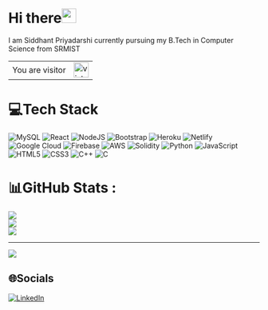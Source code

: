 # Hi there<img src="https://github.com/iamshubhamg/iamshubhamg/blob/master/Assests/Hi.gif" width="29px">
I am Siddhant Priyadarshi currently pursuing my B.Tech in Computer Science from SRMIST

<table>
  <tr>
    <td>You are visitor</td>
    <td><img src="https://profile-counter.glitch.me/himanshusingh335/count.svg" alt="vistor count" height="30" /></td>
  </tr>
</table>

# 💻Tech Stack
![MySQL](https://img.shields.io/badge/mysql-%2300f.svg?style=flat&logo=mysql&logoColor=white) ![React](https://img.shields.io/badge/react-%2320232a.svg?style=flat&logo=react&logoColor=%2361DAFB) ![NodeJS](https://img.shields.io/badge/node.js-6DA55F?style=flat&logo=node.js&logoColor=white) ![Bootstrap](https://img.shields.io/badge/bootstrap-%23563D7C.svg?style=flat&logo=bootstrap&logoColor=white) ![Heroku](https://img.shields.io/badge/heroku-%23430098.svg?style=flat&logo=heroku&logoColor=white) ![Netlify](https://img.shields.io/badge/netlify-%23000000.svg?style=flat&logo=netlify&logoColor=#00C7B7) ![Google Cloud](https://img.shields.io/badge/Google%20Cloud-%234285F4.svg?style=flat&logo=google-cloud&logoColor=white) ![Firebase](https://img.shields.io/badge/firebase-%23039BE5.svg?style=flat&logo=firebase) ![AWS](https://img.shields.io/badge/AWS-%23FF9900.svg?style=flat&logo=amazon-aws&logoColor=white) ![Solidity](https://img.shields.io/badge/Solidity-%23363636.svg?style=flat&logo=solidity&logoColor=white) ![Python](https://img.shields.io/badge/python-3670A0?style=flat&logo=python&logoColor=ffdd54) ![JavaScript](https://img.shields.io/badge/javascript-%23323330.svg?style=flat&logo=javascript&logoColor=%23F7DF1E) ![HTML5](https://img.shields.io/badge/html5-%23E34F26.svg?style=flat&logo=html5&logoColor=white) ![CSS3](https://img.shields.io/badge/css3-%231572B6.svg?style=flat&logo=css3&logoColor=white) ![C++](https://img.shields.io/badge/c++-%2300599C.svg?style=flat&logo=c%2B%2B&logoColor=white) ![C](https://img.shields.io/badge/c-%2300599C.svg?style=flat&logo=c&logoColor=white)
# 📊GitHub Stats :
![](https://github-readme-stats.vercel.app/api?username=siddhant2u&theme=merko&hide_border=false&include_all_commits=false&count_private=false)<br/>
![](https://github-readme-streak-stats.herokuapp.com/?user=siddhant2u&theme=merko&hide_border=false)<br/>
![](https://github-readme-stats.vercel.app/api/top-langs/?username=siddhant2u&theme=merko&hide_border=false&include_all_commits=false&count_private=false&layout=compact)

---
[![](https://visitcount.itsvg.in/api?id=siddhant2u&icon=5&color=0)](https://visitcount.itsvg.in)

## 🌐Socials
[![LinkedIn](https://img.shields.io/badge/LinkedIn-%230077B5.svg?logo=linkedin&logoColor=white)](https://linkedin.com/in/siddhant-priyadarshi) 


